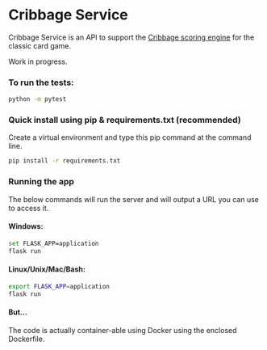 # Cribbage Service

Cribbage Service is an API to support the [Cribbage scoring engine](https://github.com/phoughton/cribbage_scorer) for the classic card game.

Work in progress.

### To run the tests:
```bash
python -m pytest
```

### Quick install using pip & requirements.txt (recommended)
Create a virtual environment and type this pip command at the command line. 
```bash
pip install -r requirements.txt
```

### Running the app
The below commands will run the server and will output a URL you can use to access it.

#### Windows:
```bash
set FLASK_APP=application
flask run
```

#### Linux/Unix/Mac/Bash:
```bash
export FLASK_APP=application
flask run
```

#### But...
The code is actually container-able using Docker using the enclosed Dockerfile.
